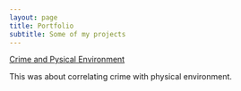 ```yaml
---
layout: page
title: Portfolio
subtitle: Some of my projects 
---
```



[Crime and Pysical Environment](https://github.com/SD-Suman/SD-Suman.github.io/_portfolio/2022-06-28-crime-and-physical-environment.md)

This was about correlating crime with physical environment. 
